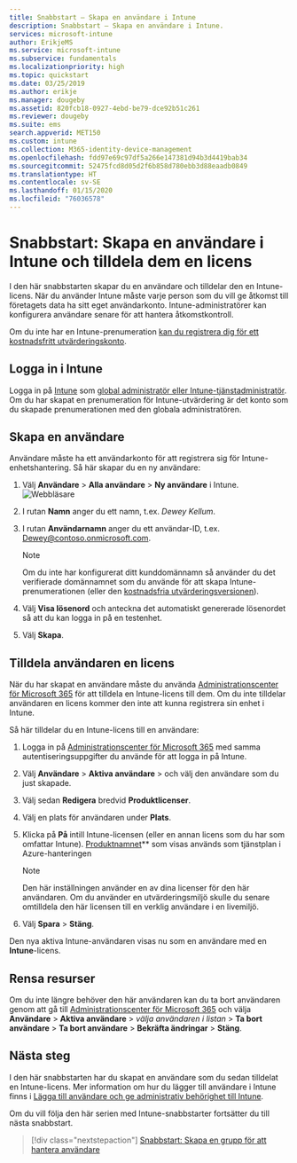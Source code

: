```yaml
---
title: Snabbstart – Skapa en användare i Intune
description: Snabbstart – Skapa en användare i Intune.
services: microsoft-intune
author: ErikjeMS
ms.service: microsoft-intune
ms.subservice: fundamentals
ms.localizationpriority: high
ms.topic: quickstart
ms.date: 03/25/2019
ms.author: erikje
ms.manager: dougeby
ms.assetid: 820fcb18-0927-4ebd-be79-dce92b51c261
ms.reviewer: dougeby
ms.suite: ems
search.appverid: MET150
ms.custom: intune
ms.collection: M365-identity-device-management
ms.openlocfilehash: fdd97e69c97df5a266e147381d94b3d4419bab34
ms.sourcegitcommit: 52475fcd8d05d2f6b858d780ebb3d88eaadb0849
ms.translationtype: HT
ms.contentlocale: sv-SE
ms.lasthandoff: 01/15/2020
ms.locfileid: "76036578"
---
```

# <a name="quickstart-create-a-user-in-intune-and-assign-them-a-license"></a>Snabbstart: Skapa en användare i Intune och tilldela dem en licens

I den här snabbstarten skapar du en användare och tilldelar den en Intune-licens. När du använder Intune måste varje person som du vill ge åtkomst till företagets data ha sitt eget användarkonto. Intune-administratörer kan konfigurera användare senare för att hantera åtkomstkontroll.

Om du inte har en Intune-prenumeration [kan du registrera dig för ett kostnadsfritt utvärderingskonto](free-trial-sign-up.md).

## <a name="sign-in-to-intune"></a>Logga in i Intune

Logga in på [Intune](https://aka.ms/intuneportal) som [global administratör eller Intune-tjänstadministratör](users-add.md#types-of-administrators). Om du har skapat en prenumeration för Intune-utvärdering är det konto som du skapade prenumerationen med den globala administratören.

## <a name="create-a-user"></a>Skapa en användare

Användare måste ha ett användarkonto för att registrera sig för Intune-enhetshantering. Så här skapar du en ny användare:

1. Välj **Användare** > **Alla användare** > **Ny användare** i Intune.
![Webbläsare](./media/quickstart-create-user/create-user.png)
2. I rutan **Namn** anger du ett namn, t.ex. *Dewey Kellum*.
3. I rutan **Användarnamn** anger du ett användar-ID, t.ex. Dewey@contoso.onmicrosoft.com.

    > [!NOTE]
    > Om du inte har konfigurerat ditt kunddomännamn så använder du det verifierade domännamnet som du använde för att skapa Intune-prenumerationen (eller den [kostnadsfria utvärderingsversionen](free-trial-sign-up.md#sign-up-for-a-microsoft-intune-free-trial)). 

4. Välj **Visa lösenord** och anteckna det automatiskt genererade lösenordet så att du kan logga in på en testenhet.
5. Välj **Skapa**.

## <a name="assign-a-license-to-the-user"></a>Tilldela användaren en licens

När du har skapat en användare måste du använda [Administrationscenter för Microsoft 365](https://go.microsoft.com/fwlink/p/?LinkId=698854) för att tilldela en Intune-licens till dem. Om du inte tilldelar användaren en licens kommer den inte att kunna registrera sin enhet i Intune. 

Så här tilldelar du en Intune-licens till en användare:

1. Logga in på [Administrationscenter för Microsoft 365](https://go.microsoft.com/fwlink/p/?LinkId=698854) med samma autentiseringsuppgifter du använde för att logga in på Intune.
2. Välj **Användare** > **Aktiva användare** > och välj den användare som du just skapade.
3. Välj sedan **Redigera** bredvid **Produktlicenser**.
4. Välj en plats för användaren under **Plats**.
5. Klicka på **På** intill Intune-licensen (eller en annan licens som du har som omfattar Intune). [Produktnamnet](https://docs.microsoft.com/azure/active-directory/users-groups-roles/licensing-service-plan-reference)** som visas används som tjänstplan i Azure-hanteringen 

   > [!NOTE]
   > Den här inställningen använder en av dina licenser för den här användaren. Om du använder en utvärderingsmiljö skulle du senare omtilldela den här licensen till en verklig användare i en livemiljö.
6. Välj **Spara** > **Stäng**.

Den nya aktiva Intune-användaren visas nu som en användare med en **Intune**-licens.

## <a name="clean-up-resources"></a>Rensa resurser

Om du inte längre behöver den här användaren kan du ta bort användaren genom att gå till [Administrationscenter för Microsoft 365](https://go.microsoft.com/fwlink/p/?LinkId=698854) och välja **Användare** > **Aktiva användare** > *välja användaren i listan* > **Ta bort användare** > **Ta bort användare** > **Bekräfta ändringar** > **Stäng**.

## <a name="next-steps"></a>Nästa steg

I den här snabbstarten har du skapat en användare som du sedan tilldelat en Intune-licens. Mer information om hur du lägger till användare i Intune finns i [Lägga till användare och ge administrativ behörighet till Intune](users-add.md).

Om du vill följa den här serien med Intune-snabbstarter fortsätter du till nästa snabbstart.

> [!div class="nextstepaction"]
> [Snabbstart: Skapa en grupp för att hantera användare](../quickstart-create-group.md)
